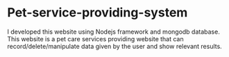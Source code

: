 # Pet-service-providing-system
I developed this website using Nodejs framework and mongodb database. This website is a pet care services providing website that can record/delete/manipulate data given by the user and show relevant results.
